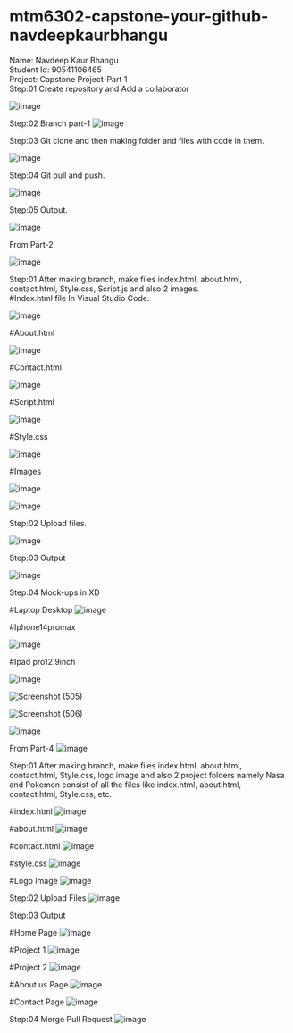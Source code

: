 # mtm6302-capstone-your-github-navdeepkaurbhangu
Name: Navdeep Kaur Bhangu
<br>
Student Id: 90541106465
<br>
Project: Capstone Project-Part 1
<br>
Step:01 Create repository and Add a collaborator

![image](https://github.com/navdeepkaurbhangu/mtm6302-capstone-your-github-navdeepkaurbhangu/assets/133885471/49de8cf5-df0a-46ee-be89-741b8eaf79b4)

Step:02 Branch part-1 
![image](https://github.com/navdeepkaurbhangu/mtm6302-capstone-your-github-navdeepkaurbhangu/assets/133885471/ada466a3-d5d4-4bb3-b3d8-51c8e1d62be2)


Step:03 Git clone and then making folder and files with code in them.

![image](https://github.com/navdeepkaurbhangu/mtm6302-capstone-your-github-navdeepkaurbhangu/assets/133885471/b806c49f-1430-49e3-b07b-8df250ace205)

Step:04 Git pull and push.

![image](https://github.com/navdeepkaurbhangu/mtm6302-capstone-your-github-navdeepkaurbhangu/assets/133885471/839a417c-4744-4c69-bf26-adcf121f9094)


Step:05 Output.

![image](https://github.com/navdeepkaurbhangu/mtm6302-capstone-your-github-navdeepkaurbhangu/assets/133885471/5de91397-a389-4466-8036-adae8f409fe5)


From Part-2

![image](https://github.com/navdeepkaurbhangu/mtm6302-capstone-your-github-navdeepkaurbhangu/assets/133885471/db8e2b90-9718-432c-a4ea-0c5aaf5c488f)

Step:01 After making branch, make files index.html, about.html, contact.html, Style.css, Script.js and also 2 images.
<br>
#Index.html file In Visual Studio Code.

![image](https://github.com/navdeepkaurbhangu/mtm6302-capstone-your-github-navdeepkaurbhangu/assets/133885471/35d3577b-54c1-4516-af02-cbbe1dcaea79)

#About.html

![image](https://github.com/navdeepkaurbhangu/mtm6302-capstone-your-github-navdeepkaurbhangu/assets/133885471/6a91a796-5bcb-43ba-8a7d-43f0c238fc3b)

#Contact.html

![image](https://github.com/navdeepkaurbhangu/mtm6302-capstone-your-github-navdeepkaurbhangu/assets/133885471/375ed87d-347c-4ce3-a7f6-c07a0e355a8a)


#Script.html

![image](https://github.com/navdeepkaurbhangu/mtm6302-capstone-your-github-navdeepkaurbhangu/assets/133885471/e4aad4a1-46f3-4dca-aeb8-f203c7eafa32)

#Style.css

![image](https://github.com/navdeepkaurbhangu/mtm6302-capstone-your-github-navdeepkaurbhangu/assets/133885471/da2fc819-5e5f-43ff-95db-bf8c3704ec51)

#Images

![image](https://github.com/navdeepkaurbhangu/mtm6302-capstone-your-github-navdeepkaurbhangu/assets/133885471/2d2ed173-c0f4-42fd-8d6f-e2707ce137fb)

![image](https://github.com/navdeepkaurbhangu/mtm6302-capstone-your-github-navdeepkaurbhangu/assets/133885471/2c46f88d-e806-408d-ae44-e9f54af50378)



Step:02 Upload files.

![image](https://github.com/navdeepkaurbhangu/mtm6302-capstone-your-github-navdeepkaurbhangu/assets/133885471/e2f04452-cad0-4fed-95ea-094e4d26162b)

Step:03 Output

![image](https://github.com/navdeepkaurbhangu/mtm6302-capstone-your-github-navdeepkaurbhangu/assets/133885471/8f402b1b-87a3-488d-9651-69c3ab8f3725)

Step:04 Mock-ups in XD

#Laptop Desktop
![image](https://github.com/navdeepkaurbhangu/mtm6302-capstone-your-github-navdeepkaurbhangu/assets/133885471/4e2586b1-17c5-4b6b-a640-60f316551877)

#Iphone14promax

![image](https://github.com/navdeepkaurbhangu/mtm6302-capstone-your-github-navdeepkaurbhangu/assets/133885471/537bf7a6-c992-4afb-9442-637bc0665918)

#Ipad pro12.9inch

![image](https://github.com/navdeepkaurbhangu/mtm6302-capstone-your-github-navdeepkaurbhangu/assets/133885471/896caf83-77a0-4154-b6fc-7892cbd51342)



![Screenshot (505)](https://github.com/navdeepkaurbhangu/mtm6302-capstone-your-github-navdeepkaurbhangu/assets/133885471/98ffb922-e989-4cae-9e29-f978ede86f5b)


![Screenshot (506)](https://github.com/navdeepkaurbhangu/mtm6302-capstone-your-github-navdeepkaurbhangu/assets/133885471/a4742501-17b6-4a6a-a523-b71c714ef3bb)

![image](https://github.com/navdeepkaurbhangu/mtm6302-capstone-your-github-navdeepkaurbhangu/assets/133885471/e84d7e3d-752d-4ed0-940b-f5db90e05cd4)





From Part-4
![image](https://github.com/user-attachments/assets/6b89f5f6-92d3-435d-9b5b-c564a438ddbe)

Step:01 After making branch, make files index.html, about.html, contact.html, Style.css, logo image and also 2 project folders namely Nasa and Pokemon consist of all the files like index.html, about.html, contact.html, Style.css, etc.
<br>

#index.html
![image](https://github.com/user-attachments/assets/82850f55-2a44-4433-9d7a-3dcc1c0701fb)

#about.html
![image](https://github.com/user-attachments/assets/440f59eb-d7c3-4c8a-b1d8-63ac30fe0627)

#contact.html
![image](https://github.com/user-attachments/assets/6b252f25-df2b-4c13-9185-0eb295330f8f)

#style.css
![image](https://github.com/user-attachments/assets/0b2b3af8-48f4-4863-991f-2f116dc6e5f0)

#Logo Image
![image](https://github.com/user-attachments/assets/b44d07b5-0522-4035-9ac5-62f1814e49fb)

Step:02 Upload Files
![image](https://github.com/user-attachments/assets/fd64882d-f2f3-4965-a07b-6b19c38280ee)


Step:03 Output 

#Home Page
![image](https://github.com/user-attachments/assets/099e5a52-031f-4214-a5ff-7924888cd23c)

#Project 1
![image](https://github.com/user-attachments/assets/5c3c4020-1080-4cc8-a250-de3e4cf1a933)

#Project 2
![image](https://github.com/user-attachments/assets/487b85da-63f6-4810-bf32-d458be7e123c)

#About us Page
![image](https://github.com/user-attachments/assets/b13c8ba4-26cf-4207-a367-7e66e954732d)

#Contact Page
![image](https://github.com/user-attachments/assets/163d77ec-b661-4574-a3df-99d6324f3294)

Step:04 Merge Pull Request
![image](https://github.com/user-attachments/assets/b80d5876-e6ef-4210-bb12-d5cbefce33ed)


